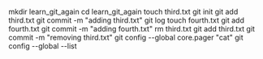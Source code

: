 mkdir learn_git_again
cd learn_git_again
touch third.txt
git init
git add third.txt
git commit -m "adding third.txt"
git log
touch fourth.txt
git add fourth.txt
git commit -m "adding fourth.txt"
rm third.txt
git add third.txt
git commit -m "removing third.txt"
git config --global core.pager "cat"
git config --global --list
